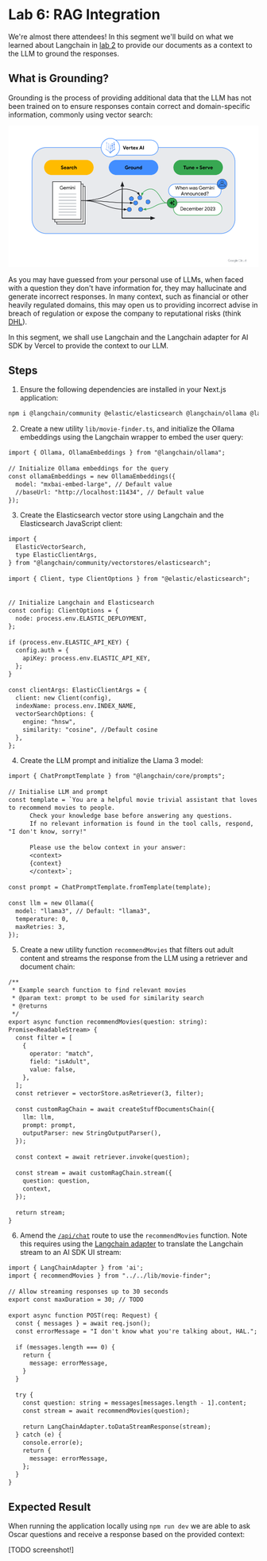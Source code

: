 # Lab 6: RAG Integration

We're almost there attendees! In this segment we'll build on what we learned about Langchain in [lab 2](./2-vector-embeddings.md) to provide our documents as a context to the LLM to ground the responses.

## What is Grounding?

Grounding is the process of providing additional data that the LLM has not been trained on to ensure responses contain correct and domain-specific information, commonly using vector search:

![Grounding LLM Illustration | Source: Google Vertex](./screenshots/6/lab-6-google-vertex-grounding-diagram.png)

As you may have guessed from your personal use of LLMs, when faced with a question they don't have information for, they may hallucinate and generate incorrect responses. In many context, such as financial or other heavily regulated domains, this may open us to providing incorrect advise in breach of regulation or expose the company to reputational risks (think [DHL](https://www.theguardian.com/technology/2024/jan/20/dpd-ai-chatbot-swears-calls-itself-useless-and-criticises-firm)).

In this segment, we shall use Langchain and the Langchain adapter for AI SDK by Vercel to provide the context to our LLM.

## Steps

1. Ensure the following dependencies are installed in your Next.js application:

```zsh
npm i @langchain/community @elastic/elasticsearch @langchain/ollama @langchain/core
```

2. Create a new utility `lib/movie-finder.ts`, and initialize the Ollama embeddings using the Langchain wrapper to embed the user query:

```tsx
import { Ollama, OllamaEmbeddings } from "@langchain/ollama";

// Initialize Ollama embeddings for the query
const ollamaEmbeddings = new OllamaEmbeddings({
  model: "mxbai-embed-large", // Default value
  //baseUrl: "http://localhost:11434", // Default value
});
```

3. Create the Elasticsearch vector store using Langchain and the Elasticsearch JavaScript client:

```tsx
import {
  ElasticVectorSearch,
  type ElasticClientArgs,
} from "@langchain/community/vectorstores/elasticsearch";

import { Client, type ClientOptions } from "@elastic/elasticsearch";


// Initialize Langchain and Elasticsearch
const config: ClientOptions = {
  node: process.env.ELASTIC_DEPLOYMENT,
};

if (process.env.ELASTIC_API_KEY) {
  config.auth = {
    apiKey: process.env.ELASTIC_API_KEY,
  };
}

const clientArgs: ElasticClientArgs = {
  client: new Client(config),
  indexName: process.env.INDEX_NAME,
  vectorSearchOptions: {
    engine: "hnsw",
    similarity: "cosine", //Default cosine
  },
};
```

4. Create the LLM prompt and initialize the Llama 3 model:

```tsx
import { ChatPromptTemplate } from "@langchain/core/prompts";

// Initialise LLM and prompt
const template = `You are a helpful movie trivial assistant that loves to recommend movies to people. 
      Check your knowledge base before answering any questions.
      If no relevant information is found in the tool calls, respond, "I don't know, sorry!"
      
      Please use the below context in your answer:
      <context>
      {context}
      </context>`;

const prompt = ChatPromptTemplate.fromTemplate(template);

const llm = new Ollama({
  model: "llama3", // Default: "llama3",
  temperature: 0,
  maxRetries: 3,
});
```

5. Create a new utility function `recommendMovies` that filters out adult content and streams the response from the LLM using a retriever and document chain:

```tsx
/**
 * Example search function to find relevant movies
 * @param text: prompt to be used for similarity search
 * @returns
 */
export async function recommendMovies(question: string): Promise<ReadableStream> {
  const filter = [
    {
      operator: "match",
      field: "isAdult",
      value: false,
    },
  ];
  const retriever = vectorStore.asRetriever(3, filter);

  const customRagChain = await createStuffDocumentsChain({
    llm: llm,
    prompt: prompt,
    outputParser: new StringOutputParser(),
  });

  const context = await retriever.invoke(question);

  const stream = await customRagChain.stream({
    question: question,
    context,
  });

  return stream;
}
```

6. Amend the [`/api/chat`](../movie-rag/src/app/api/chat/route.ts) route to use the `recommendMovies` function. Note this requires using the [Langchain adapter](https://sdk.vercel.ai/providers/adapters/langchain) to translate the Langchain stream to an AI SDK UI stream:

```tsx
import { LangChainAdapter } from 'ai';
import { recommendMovies } from "../../lib/movie-finder";

// Allow streaming responses up to 30 seconds
export const maxDuration = 30; // TODO

export async function POST(req: Request) {
  const { messages } = await req.json();
  const errorMessage = "I don't know what you're talking about, HAL.";

  if (messages.length === 0) {
    return {
      message: errorMessage,
    }
  }

  try {
    const question: string = messages[messages.length - 1].content;
    const stream = await recommendMovies(question);
    
    return LangChainAdapter.toDataStreamResponse(stream);
  } catch (e) {
    console.error(e);
    return {
      message: errorMessage,
    };
  }
}
```

## Expected Result

When running the application locally using `npm run dev` we are able to ask Oscar questions and receive a response based on the provided context:

[TODO screenshot!]